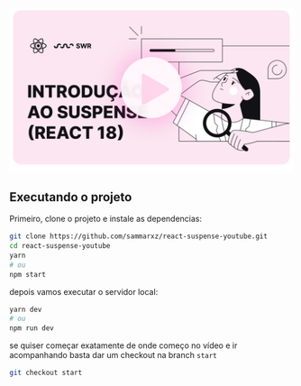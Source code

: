 <a href="https://www.youtube.com/watch?v=jnqVqxcP-Mc" target="blank">
  <img src="https://raw.githubusercontent.com/sammarxz/react-suspense-youtube/main/thumbnail.png" alt="Introdução ao Suspense (React 18)" />
</a>

## Executando o projeto

Primeiro, clone o projeto e instale as dependencias:

```bash
git clone https://github.com/sammarxz/react-suspense-youtube.git
cd react-suspense-youtube
yarn
# ou
npm start
```

depois vamos executar o servidor local:

```bash
yarn dev
# ou
npm run dev
```

se quiser começar exatamente de onde começo no vídeo e ir acompanhando basta dar um checkout na branch `start`

```bash
git checkout start
```
